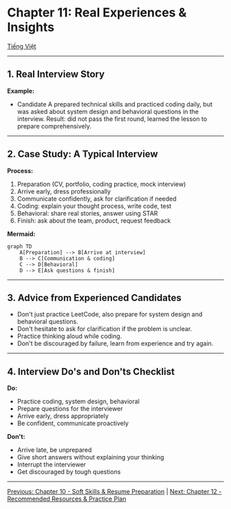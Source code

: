 # Chapter 11: Real Experiences & Insights

[Tiếng Việt](index.md)

---

## 1. Real Interview Story

**Example:**
- Candidate A prepared technical skills and practiced coding daily, but was asked about system design and behavioral questions in the interview. Result: did not pass the first round, learned the lesson to prepare comprehensively.

---

## 2. Case Study: A Typical Interview

**Process:**
1. Preparation (CV, portfolio, coding practice, mock interview)
2. Arrive early, dress professionally
3. Communicate confidently, ask for clarification if needed
4. Coding: explain your thought process, write code, test
5. Behavioral: share real stories, answer using STAR
6. Finish: ask about the team, product, request feedback

**Mermaid:**
```mermaid
graph TD
    A[Preparation] --> B[Arrive at interview]
    B --> C[Communication & coding]
    C --> D[Behavioral]
    D --> E[Ask questions & finish]
```

---

## 3. Advice from Experienced Candidates

- Don't just practice LeetCode, also prepare for system design and behavioral questions.
- Don't hesitate to ask for clarification if the problem is unclear.
- Practice thinking aloud while coding.
- Don't be discouraged by failure, learn from experience and try again.

---

## 4. Interview Do's and Don'ts Checklist

**Do:**
- Practice coding, system design, behavioral
- Prepare questions for the interviewer
- Arrive early, dress appropriately
- Be confident, communicate proactively

**Don't:**
- Arrive late, be unprepared
- Give short answers without explaining your thinking
- Interrupt the interviewer
- Get discouraged by tough questions

---

[Previous: Chapter 10 - Soft Skills & Resume Preparation](../10-soft-skills/en.md) | [Next: Chapter 12 - Recommended Resources & Practice Plan](../12-resources/en.md) 